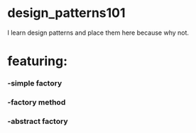 # design_patterns101
I learn design patterns and place them here because why not.

# featuring:
### -simple factory
### -factory method
### -abstract factory